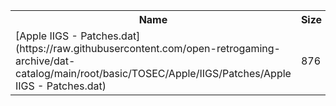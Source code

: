 <table>
<tr><th>Name</th><th>Size</th></tr>
<tr><td>[Apple IIGS - Patches.dat](https://raw.githubusercontent.com/open-retrogaming-archive/dat-catalog/main/root/basic/TOSEC/Apple/IIGS/Patches/Apple IIGS - Patches.dat)</td><td>876</td></tr>
</table>
